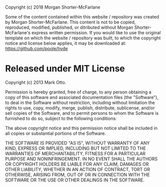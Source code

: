 Copyright (c) 2018 Morgan Shorter-McFarlane

Some of the content contained within this website / repository was created by
Morgan Shorter-McFarlane. This content is not to be copied, reproduced, 
modified, published, or ditributed without Morgan Shorter-McFarlane's express
written permission. If you would like to use the original template on which
the website / repository was built, to which the copyright notice and license
below applies, it may be downloaded at:
https://github.com/poole/hyde

# Released under MIT License

Copyright (c) 2013 Mark Otto.

Permission is hereby granted, free of charge, to any person obtaining a copy of this software and associated documentation files (the "Software"), to deal in the Software without restriction, including without limitation the rights to use, copy, modify, merge, publish, distribute, sublicense, and/or sell copies of the Software, and to permit persons to whom the Software is furnished to do so, subject to the following conditions:

The above copyright notice and this permission notice shall be included in all copies or substantial portions of the Software.

THE SOFTWARE IS PROVIDED "AS IS", WITHOUT WARRANTY OF ANY KIND, EXPRESS OR IMPLIED, INCLUDING BUT NOT LIMITED TO THE WARRANTIES OF MERCHANTABILITY, FITNESS FOR A PARTICULAR PURPOSE AND NONINFRINGEMENT. IN NO EVENT SHALL THE AUTHORS OR COPYRIGHT HOLDERS BE LIABLE FOR ANY CLAIM, DAMAGES OR OTHER LIABILITY, WHETHER IN AN ACTION OF CONTRACT, TORT OR OTHERWISE, ARISING FROM, OUT OF OR IN CONNECTION WITH THE SOFTWARE OR THE USE OR OTHER DEALINGS IN THE SOFTWARE.
